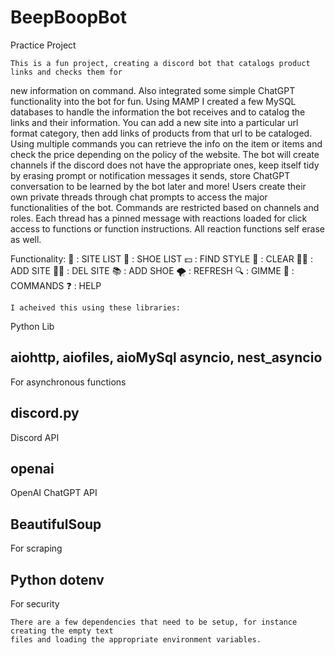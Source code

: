 # BeepBoopBot
Practice Project

    This is a fun project, creating a discord bot that catalogs product links and checks them for
new information on command.  Also integrated some simple ChatGPT functionality into the bot for fun.
    Using MAMP I created a few MySQL databases to handle the information the bot receives and to
catalog the links and their information.  You can add a new site into a particular url format
category, then add links of products from that url to be cataloged.  Using multiple commands you
can retrieve the info on the item or items and check the price depending on the policy of the
website.  The bot will create channels if the discord does not have the appropriate ones, keep
itself tidy by erasing prompt or notification messages it sends, store ChatGPT conversation to be
learned by the bot later and more!
    Users create their own private threads through chat prompts to access the major functionalities
of the bot.  Commands are restricted based on channels and roles.  Each thread has a pinned message
with reactions loaded for click access to functions or function instructions.  All reaction
functions self erase as well.

Functionality:
👀 : SITE LIST
👟 : SHOE LIST
💵 : FIND STYLE
🧹 : CLEAR
👍🏾 : ADD SITE
👎🏾 : DEL SITE
📚 : ADD SHOE 
🌪️ : REFRESH
🔍 : GIMME
🤬 : COMMANDS
❓ : HELP

    I acheived this using these libraries:

Python Lib

aiohttp, aiofiles, aioMySql
asyncio, nest_asyncio
----
For asynchronous functions 

discord.py
----
Discord API

openai
----
OpenAI ChatGPT API

BeautifulSoup
----
For scraping

Python dotenv
----
For security

    There are a few dependencies that need to be setup, for instance creating the empty text
    files and loading the appropriate environment variables.


